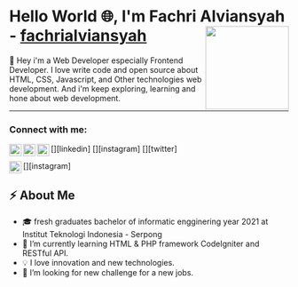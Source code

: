 # Hello World :globe_with_meridians:, I'm Fachri Alviansyah - [fachrialviansyah](https://fachrialviansyah.github.io/myportfolio/) <img align="right" width="150" height="150" src="https://media.giphy.com/media/MeJgB3yMMwIaHmKD4z/giphy.gif">
:clap: Hey i'm a Web Developer especially Frontend Developer. I love write code and open source about HTML, CSS, Javascript, and Other technologies web development. And i'm keep exploring, learning and hone about web development. 

---
### Connect with me:
[<img align="left" alt="fachrialviansyah | LinkedIn" width="22px" src="https://www.linkedin.com/in/fachrialviansyah-2197//icons/linkedin.svg" />][linkedin]
[<img align="left" alt="thisfachri | Instagram" width="22px" src="https://www.instagram.com/thisfachri/simple-icons@v3//?hl=id/icons/instagram.svg" />][instagram]
[<img align="left" alt="codeSTACKr | Twitter" width="22px" src="https://twitter.com/thisfachri/icons/twitter.svg" />][twitter]

[<img align="left" alt="codeSTACKr | Instagram" width="22px" src="https://cdn.jsdelivr.net/npm/simple-icons@v3/icons/instagram.svg" />][instagram]


## :zap: About Me
- :mortar_board: fresh graduates bachelor of informatic engginering year 2021 at Institut Teknologi Indonesia - Serpong
- 🌱 I’m currently learning HTML & PHP framework CodeIgniter and RESTful API.
- :bulb:  I love innovation and new technologies.
- 🤔 I’m looking for new challenge for a new jobs.
